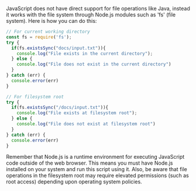 JavaScript does not have direct support for file operations like Java, instead it works with the file system through Node.js modules such as 'fs' (file system). Here is how you can do this:

```javascript
// For current working directory
const fs = require('fs'); 
try {
  if(fs.existsSync("docs/input.txt")){
    console.log("File exists in the current directory");
  } else {
    console.log("File does not exist in the current directory")
  }
} catch (err) {
  console.error(err)
}

// For filesystem root 
try {
  if(fs.existsSync("/docs/input.txt")){
    console.log("File exists at filesystem root");
  } else {
    console.log("File does not exist at filesystem root")
  }
} catch (err) {
  console.error(err)
}
```
Remember that Node.js is a runtime environment for executing JavaScript code outside of the web browser. This means you must have Node.js installed on your system and run this script using it. Also, be aware that file operations in the filesystem root may require elevated permissions (such as root access) depending upon operating system policies.
